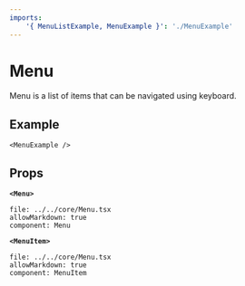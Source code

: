 ```yaml
---
imports:
    '{ MenuListExample, MenuExample }': './MenuExample'
---
```


# Menu

Menu is a list of items that can be navigated using keyboard.

## Example

```@render
<MenuExample />
```

## Props

**`<Menu>`**

```@propsdoc
file: ../../core/Menu.tsx
allowMarkdown: true
component: Menu
```

**`<MenuItem>`**

```@propsdoc
file: ../../core/Menu.tsx
allowMarkdown: true
component: MenuItem
```
